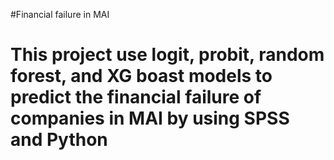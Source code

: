 #Financial failure in MAI
 # This project use logit, probit, random forest, and XG boast models to predict the financial failure of companies in MAI by using SPSS and Python
